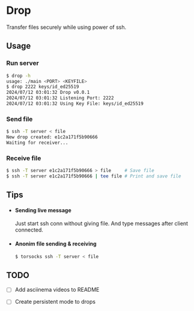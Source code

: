 # Drop

Transfer files securely while using power of ssh.

## Usage

### Run server

```bash
$ drop -h
usage: ./main <PORT> <KEYFILE>
$ drop 2222 keys/id_ed25519
2024/07/12 03:01:32 Drop v0.0.1
2024/07/12 03:01:32 Listening Port: 2222
2024/07/12 03:01:32 Using Key File: keys/id_ed25519
```

### Send file

```bash
$ ssh -T server < file
New drop created: e1c2a171f5b90666
Waiting for receiver...
```

### Receive file

```bash
$ ssh -T server e1c2a171f5b90666 > file     # Save file
$ ssh -T server e1c2a171f5b90666 | tee file # Print and save file 
```

## Tips

- #### Sending live message 
    Just start ssh conn without giving file. And type messages after client connected.
    
- #### Anonim file sending & receiving
    ```bash
    $ torsocks ssh -T server < file
    ```

## TODO

- [ ] Add asciinema videos to README
- [ ] Create persistent mode to drops




